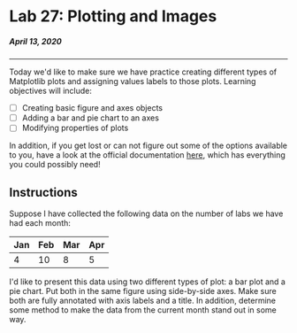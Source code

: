 # Lab 27: Plotting and Images
##### April 13, 2020
---

Today we'd like to make sure we have practice creating different types of Matplotlib plots and assigning values labels to those plots. Learning objectives will include:
- [ ] Creating basic figure and axes objects
- [ ] Adding a bar and pie chart to an axes
- [ ] Modifying properties of plots

In addition, if you get lost or can not figure out some of the options available to you, have a look at the official documentation [here](https://matplotlib.org/3.2.1/api/_as_gen/matplotlib.pyplot.html), which has everything you could possibly need!

## Instructions

Suppose I have collected the following data on the number of labs we have had each month:

| Jan | Feb | Mar | Apr |
| --- | --- | --- | --- |
| 4 | 10 | 8 | 5 |

I'd like to present this data using two different types of plot: a bar plot and a pie chart. Put both in the same figure using side-by-side axes. Make sure both are fully annotated with axis labels and a title. In addition, determine some method to make the data from the current month stand out in some way. 
